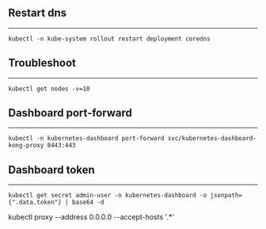 ## Restart dns
--------------

```
kubectl -n kube-system rollout restart deployment coredns
```

## Troubleshoot
---------------

```
kubectl get nodes -v=10
```

## Dashboard port-forward
-------------------------

```
kubectl -n kubernetes-dashboard port-forward svc/kubernetes-dashboard-kong-proxy 8443:443
```

## Dashboard token
------------------

```
kubectl get secret admin-user -n kubernetes-dashboard -o jsonpath={".data.token"} | base64 -d
```

kubectl proxy --address 0.0.0.0 --accept-hosts '.*'

